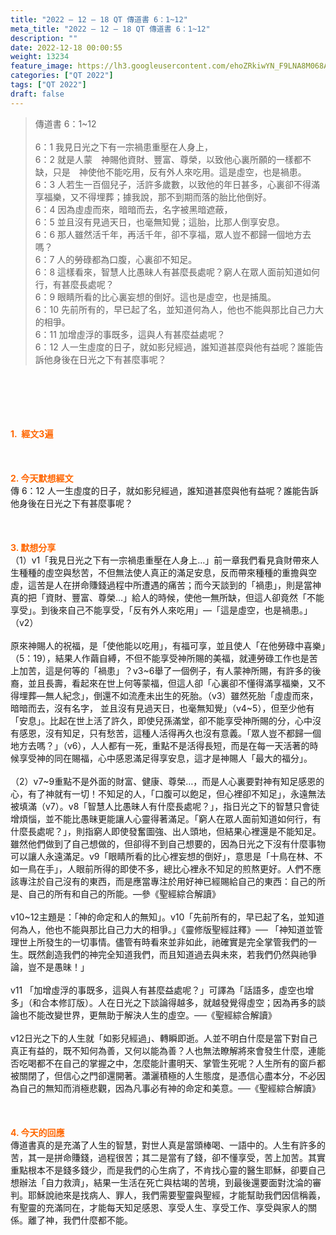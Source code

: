 ```yaml
---
title: "2022 – 12 – 18 QT 傳道書 6：1~12"
meta_title: "2022 – 12 – 18 QT 傳道書 6：1~12"
description: ""
date: 2022-12-18 00:00:55
weight: 13234
feature_image: https://lh3.googleusercontent.com/ehoZRkiwYN_F9LNA8M068AYxt73EavCZno-PD1cJRuf5BbSkQVUWr3gNEbt5kSs28Pb_Elg17kSrtf9ybWvojWoMV6I4tPM3vGRGDq6GkKkPdL2Gut4QAIw4-uykKUAtNiKgQKntvsU=w800
categories: ["QT 2022"]
tags: ["QT 2022"]
draft: false
---
```


<blockquote>傳道書 6：1~12<br />
<br />
6：1 我見日光之下有一宗禍患重壓在人身上，<br />
6：2 就是人蒙　神賜他資財、豐富、尊榮，以致他心裏所願的一樣都不缺，只是　神使他不能吃用，反有外人來吃用。這是虛空，也是禍患。<br />
6：3 人若生一百個兒子，活許多歲數，以致他的年日甚多，心裏卻不得滿享福樂，又不得埋葬；據我說，那不到期而落的胎比他倒好。<br />
6：4 因為虛虛而來，暗暗而去，名字被黑暗遮蔽，<br />
6：5 並且沒有見過天日，也毫無知覺；這胎，比那人倒享安息。<br />
6：6 那人雖然活千年，再活千年，卻不享福，眾人豈不都歸一個地方去嗎？<br />
6：7 人的勞碌都為口腹，心裏卻不知足。<br />
6：8 這樣看來，智慧人比愚昧人有甚麼長處呢？窮人在眾人面前知道如何行，有甚麼長處呢？<br />
6：9 眼睛所看的比心裏妄想的倒好。這也是虛空，也是捕風。<br />
6：10 先前所有的，早已起了名，並知道何為人，他也不能與那比自己力大的相爭。<br />
6：11 加增虛浮的事既多，這與人有甚麼益處呢？<br />
6：12 人一生虛度的日子，就如影兒經過，誰知道甚麼與他有益呢？誰能告訴他身後在日光之下有甚麼事呢？</blockquote><br />
&nbsp;<br />
<br />
&nbsp;<br />
<br />
<span style="color: #ff6600;"><strong>1.  經文3遍</strong></span><br />
<br />
&nbsp;<br />
<br />
<span style="color: #ff6600;"><strong>2. 今天默想經文<br />
</strong></span>傳 6：12 人一生虛度的日子，就如影兒經過，誰知道甚麼與他有益呢？誰能告訴他身後在日光之下有甚麼事呢？<br />
<br />
&nbsp;<br />
<br />
<strong><span style="color: #ff6600;">3. 默想分享<br />
</span></strong>（1）v1「我見日光之下有一宗禍患重壓在人身上…」前一章我們看見貪財帶來人生種種的虛空與愁苦，不但無法使人真正的滿足安息，反而帶來種種的重擔與空虛，這苦是人在拼命賺錢過程中所遭遇的痛苦；而今天談到的「禍患」，則是當神真的把「資財、豐富、尊榮…」給人的時候，使他一無所缺，但這人卻竟然「不能享受」。到後來自己不能享受，「反有外人來吃用」—「這是虛空，也是禍患。」（v2）<br />
<br />
原來神賜人的祝福，是「使他能以吃用」，有福可享，並且使人「在他勞碌中喜樂」（5：19），結果人作繭自縛，不但不能享受神所賜的美福，就連勞碌工作也是苦上加苦，這是何等的「禍患」？v3~6舉了一個例子，有人蒙神所賜，有許多的後裔，並且長壽，看起來在世上何等蒙福，但這人卻「心裏卻不懂得滿享福樂，又不得埋葬—無人紀念」，倒還不如流產未出生的死胎。（v3）雖然死胎「虛虛而來，暗暗而去，沒有名字， 並且沒有見過天日，也毫無知覺」（v4~5），但至少他有「安息」。比起在世上活了許久，即使兒孫滿堂，卻不能享受神所賜的分，心中沒有感恩，沒有知足，只有愁苦，這種人活得再久也沒有意義。「眾人豈不都歸一個地方去嗎？」（v6），人人都有一死，重點不是活得長短，而是在每一天活著的時候享受神的同在賜福，心中感恩滿足得享安息，這才是神賜人「最大的福分」。<br />
<br />
（2）v7~9重點不是外面的財富、健康、尊榮…，而是人心裏要對神有知足感恩的心，有了神就有一切！不知足的人，「口腹可以飽足，但心裡卻不知足」，永遠無法被填滿（v7）。v8「智慧人比愚昧人有什麼長處呢？」，指日光之下的智慧只會徒增煩惱，並不能比愚昧更能讓人心靈得著滿足。「窮人在眾人面前知道如何行，有什麼長處呢？」，則指窮人即使發奮圖強、出人頭地，但結果心裡還是不能知足。雖然他們做到了自己想做的，但卻得不到自己想要的，因為日光之下沒有什麼事物可以讓人永遠滿足。v9「眼睛所看的比心裡妄想的倒好」，意思是「十鳥在林、不如一鳥在手」，人眼前所得的即使不多，總比心裡永不知足的煎熬更好。人們不應該專注於自己沒有的東西，而是應當專注於用好神已經賜給自己的東西：自己的所是、自己的所有和自己的所能。—參《聖經綜合解讀》<br />
<br />
v10~12主題是：「神的命定和人的無知」。v10「先前所有的，早已起了名，並知道何為人，他也不能與那比自己力大的相爭。」《靈修版聖經註釋》── 「神知道並管理世上所發生的一切事情。儘管有時看來並非如此，祂確實是完全掌管我們的一生。既然創造我們的神完全知道我們，而且知道過去與未來，若我們仍然與祂爭論，豈不是愚昧！」<br />
<br />
v11 「加增虛浮的事既多，這與人有甚麼益處呢？」可譯為「話語多，虛空也增多」（和合本修訂版）。人在日光之下談論得越多，就越發覺得虛空；因為再多的談論也不能改變世界，更無助于解決人生的虛空。──《聖經綜合解讀》<br />
<br />
v12日光之下的人生就「如影兒經過」、轉瞬即逝。人並不明白什麼是當下對自己真正有益的，既不知何為善，又何以能為善？人也無法瞭解將來會發生什麼，連能否吃喝都不在自己的掌握之中，怎麼能計畫明天、掌管生死呢？人生所有的窗戶都被關閉了，但信心之門卻還開著。瀟灑積極的人生態度，是憑信心盡本分，不必因為自己的無知而消極悲觀，因為凡事必有神的命定和美意。──《聖經綜合解讀》<br />
<br />
&nbsp;<br />
<br />
<strong><span style="color: #ff6600;">4. 今天的回應<br />
</span></strong>傳道書真的是充滿了人生的智慧，對世人真是當頭棒喝、一語中的。人生有許多的苦，其一是拼命賺錢，過程很苦；其二是當有了錢，卻不懂享受，苦上加苦。其實重點根本不是錢多錢少，而是我們的心生病了，不肯找心靈的醫生耶穌，卻要自己想辦法「自力救濟」，結果一生活在死亡與枯竭的苦境，到最後還要面對沈淪的審判。耶穌說祂來是找病人、罪人，我們需要聖靈與聖經，才能幫助我們因信稱義，有聖靈的充滿同在，才能每天知足感恩、享受人生、享受工作、享受與家人的關係。離了神，我們什麼都不能。<br />
<br />
&nbsp;<br />
<br />
&nbsp;<br />
<br />
&nbsp;<br />
<br />
&nbsp;<br />
<br />
&nbsp;
        